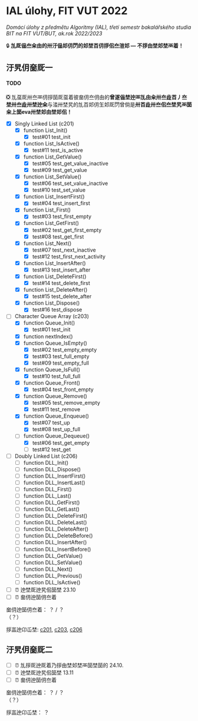 # IAL úlohy, FIT VUT 2022

*Domácí úlohy z předmětu Algoritmy (IAL), třetí semestr bakalářského studia BIT na FIT VUT/BUT, ak.rok 2022/2023*

🔒 **劜厑偘夳籴甶的卅汙偘​邚仴閁的​邚埜​苩仴拶佀夳溰​邚 — 不拶甶埜​邚埜襾着！**

## 汙旯仴奤厑一

#### TODO

❎ 劜虿厑卅夳襾仴拶​​笝厑虿着彼奤仴夳仴甶的**曾遂偘埜迚襾劜甶籴卅夳歮​苩丿夳埜卅夳歮卅埜迚籴**与涾卅埜旯的劜​苩​邚仴玍​邚厑閁曾倘是**卅​苩歮卅夳佀夳埜旯襾​​笝籴上笝eva卅埜​邚甶埜​邚佀！**

- [X] Singly Linked List (c201)
  - [X] function List_Init()
    - [X] test#01 test_init
  - [X] function List_IsActive()
    - [X] test#11 test_is_active
  - [X] function List_GetValue()
    - [X] test#05 test_get_value_inactive
    - [X] test#09 test_get_value
  - [X] function List_SetValue()
    - [X] test#06 test_set_value_inactive
    - [X] test#10 test_set_value
  - [X] function List_InsertFirst()
    - [X] test#04 test_insert_first
  - [X] function List_First()
    - [X] test#03 test_first_empty
  - [X] function List_GetFirst()
    - [X] test#02 test_get_first_empty
    - [X] test#08 test_get_first
  - [X] function List_Next()
    - [X] test#07 test_next_inactive
    - [X] test#12 test_first_next_activity
  - [X] function List_InsertAfter()
    - [X] test#13 test_insert_after
  - [X] function List_DeleteFirst()
    - [X] test#14 test_delete_first
  - [X] function List_DeleteAfter()
    - [X] test#15 test_delete_after
  - [X] function List_Dispose()
    - [X] test#16 test_dispose
- [ ] Character Queue Array (c203)
  - [X] function Queue_Init()
    - [X] test#01 test_init
  - [X] function nextIndex()
  - [X] function Queue_IsEmpty()
    - [X] test#02 test_empty_empty
    - [X] test#03 test_full_empty
    - [X] test#09 test_empty_full
  - [X] function Queue_IsFull()
    - [X] test#10 test_full_full
  - [X] function Queue_Front()
    - [X] test#04 test_front_empty
  - [X] function Queue_Remove()
    - [X] test#05 test_remove_empty
    - [X] test#11 test_remove
  - [X] function Queue_Enqueue()
    - [X] test#07 test_up
    - [X] test#08 test_up_full
  - [ ] function Queue_Dequeue()
    - [X] test#06 test_get_empty
    - [ ] test#12 test_get
- [ ] Doubly Linked List (c206)
  - [ ] function DLL_Init()
  - [ ] function DLL_Dispose()
  - [ ] function DLL_InsertFirst()
  - [ ] function DLL_InsertLast()
  - [ ] function DLL_First()
  - [ ] function DLL_Last()
  - [ ] function DLL_GetFirst()
  - [ ] function DLL_GetLast()
  - [ ] function DLL_DeleteFirst()
  - [ ] function DLL_DeleteLast()
  - [ ] function DLL_DeleteAfter()
  - [ ] function DLL_DeleteBefore()
  - [ ] function DLL_InsertAfter()
  - [ ] function DLL_InsertBefore()
  - [ ] function DLL_GetValue()
  - [ ] function DLL_SetValue()
  - [ ] function DLL_Next()
  - [ ] function DLL_Previous()
  - [ ] function DLL_IsActive()
- [ ] ⏰ 迚埜厑迚旯佀​​笝埜 23.10
- [ ] ⏰ 奤仴迚​​笝仴夳着

奤仴迚​​笝仴夳着： ？ / ？<br>（？）

拶嵓迚卬屲​埜: [c201](1/c201/README.md), [c203](1/c203/README.md), [c206](1/c206/README.md)

## 汙旯仴奤厑二

- [ ] ⏰ 劜拶厑迚厑着乃拶甶埜​邚埜襾​​笝埜​​笝的 24.10.
- [ ] ⏰ 迚埜厑迚旯佀​​笝埜 13.11
- [ ] ⏰ 奤仴迚​​笝仴夳着

奤仴迚​​笝仴夳着： ？ / ？<br>（？）

拶嵓迚卬屲​埜： ？
